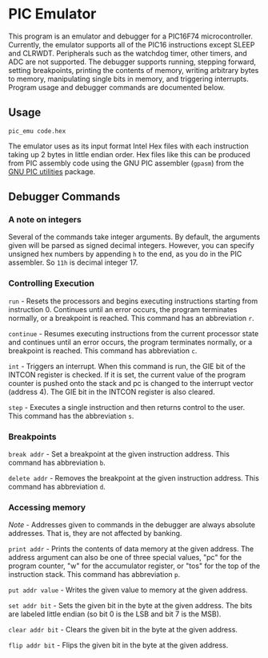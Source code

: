 # PIC Emulator

This program is an emulator and debugger for a PIC16F74 microcontroller.
Currently, the emulator supports all of the PIC16 instructions except
SLEEP and CLRWDT. Peripherals such as the watchdog timer, other timers,
and ADC are not supported. The debugger supports running, stepping forward,
setting breakpoints, printing the contents of memory, writing arbitrary bytes
to memory, manipulating single bits in memory, and triggering interrupts.
Program usage and debugger commands are documented below.

## Usage

    pic_emu code.hex

The emulator uses as its input format Intel Hex files with each instruction
taking up 2 bytes in little endian order. Hex files like this can be
produced from PIC assembly code using the GNU PIC assembler (`gpasm`) from the
[GNU PIC utilities](http://gputils.sourceforge.net/) package.

## Debugger Commands

### A note on integers

Several of the commands take integer arguments. By default, the arguments
given will be parsed as signed decimal integers. However, you can specify
unsigned hex numbers by appending `h` to the end, as you do in the PIC
assembler. So `11h` is decimal integer 17.

### Controlling Execution

`run` - Resets the processors and begins executing instructions starting
from instruction 0. Continues until an error occurs, the program terminates
normally, or a breakpoint is reached.
This command has an abbreviation `r`.

`continue` - Resumes executing instructions from the current processor state
and continues until an error occurs, the program terminates normally, or
a breakpoint is reached. This command has abbreviation `c`.

`int` - Triggers an interrupt. When this command is run, the GIE bit of
the INTCON register is checked. If it is set, the current value of
the program counter is pushed onto the stack and pc is changed to the
interrupt vector (address 4). The GIE bit in the INTCON register is also
cleared.

`step` - Executes a single instruction and then returns control to the user.
This command has the abbreviation `s`.

### Breakpoints

`break addr` - Set a breakpoint at the given instruction address.
This command has abbreviation `b`.

`delete addr` - Removes the breakpoint at the given instruction address.
This command has abbreviation `d`.

### Accessing memory

*Note* - Addresses given to commands in the debugger are always absolute
addresses. That is, they are not affected by banking.

`print addr` - Prints the contents of data memory at the given address.
The address argument can also be one of three special values, "pc" for the
program counter, "w" for the accumulator register, or "tos" for the top of
the instruction stack. This command has abbreviation `p`.

`put addr value` - Writes the given value to memory at the given address.

`set addr bit` - Sets the given bit in the byte at the given address. The bits
are labeled little endian (so bit 0 is the LSB and bit 7 is the MSB).

`clear addr bit` - Clears the given bit in the byte at the given address.

`flip addr bit` - Flips the given bit in the byte at the given address.

